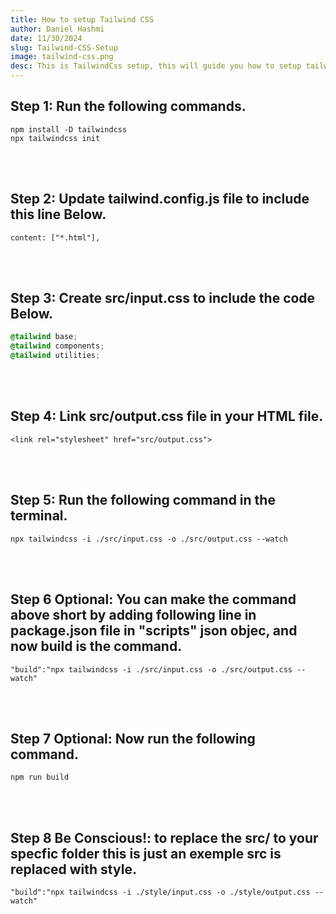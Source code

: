 ```yaml
---
title: How to setup Tailwind CSS
author: Daniel Hashmi
date: 11/30/2024
slug: Tailwind-CSS-Setup
image: tailwind-css.png
desc: This is TailwindCss setup, this will guide you how to setup tailwindcss in you project, very easily and well explained step by step tutorial.
---
```


## Step 1: Run the following commands.
```tsx
npm install -D tailwindcss
npx tailwindcss init
```

<br>
<br>


## Step 2: Update tailwind.config.js file to include this line Below.
```tsx
content: ["*.html"],
```

<br>
<br>


## Step 3: Create src/input.css to include the code Below.
```css
@tailwind base;
@tailwind components;
@tailwind utilities;
```

<br>
<br>


## Step 4: Link src/output.css file in your HTML file.
```tsx
<link rel="stylesheet" href="src/output.css">
```

<br>
<br>


## Step 5: Run the following command in the terminal.
```tsx
npx tailwindcss -i ./src/input.css -o ./src/output.css --watch
```

<br>
<br>

## Step 6 Optional: You can make the command above short by adding following line in package.json file in "scripts" json objec, and now build is the command.
```tsx
"build":"npx tailwindcss -i ./src/input.css -o ./src/output.css --watch"
```

<br>
<br>

## Step 7 Optional: Now run the following command.
```tsx
npm run build
```
<br>
<br>

## Step 8 Be Conscious!: to replace the src/ to your specfic folder this is just an exemple src is replaced with style.
```tsx
"build":"npx tailwindcss -i ./style/input.css -o ./style/output.css --watch"
```
